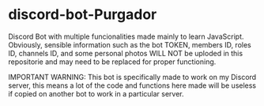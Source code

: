 # discord-bot-Purgador

Discord Bot with multiple funcionalities made mainly to learn JavaScript.
Obviously, sensible information such as the bot TOKEN, members ID, roles ID, channels ID, and some personal photos WILL NOT be uploded in this repositorie and may need to be replaced for proper functioning. 

IMPORTANT WARNING: This bot is specifically made to work on my Discord server, this means a lot of the code and functions here made will be useless if copied on another bot to work in a particular server.

